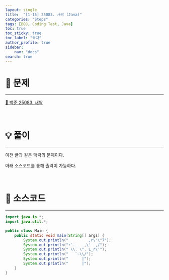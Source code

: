 ```yaml
---
layout: single
title:  "[1-15] 25083. 새싹 (Java)"
categories: "Steps" 
tags: [BOJ, Coding Test, Java]
toc: true
toc_sticky: true
toc_label: "목차"
author_profile: true
sidebar:
    nav: "docs"
search: true
---
```


# 🔎 문제
<hr/>

[🔗 백준 25083. 새싹](https://www.acmicpc.net/problem/25083)
<br/><br/><br/>

# 💡 풀이
<hr/>

이전 글과 같은 맥락의 문제이다.

아래 소스코드를 통해 출력이 가능하다.
<br/><br/><br/>

# 📃 소스코드
<hr/>

```java
import java.io.*;
import java.util.*;

public class Main {
    public static void main(String[] args) {
        System.out.println("         ,r\'\"7");
        System.out.println("r`-_   ,\'  ,/");
        System.out.println(" \\. \". L_r\'");
        System.out.println("   `~\\/");
        System.out.println("      |");
        System.out.println("      |");
    }
}
```